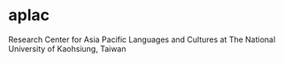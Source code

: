 # aplac
Research Center for Asia Pacific Languages and Cultures at The National University of Kaohsiung, Taiwan
